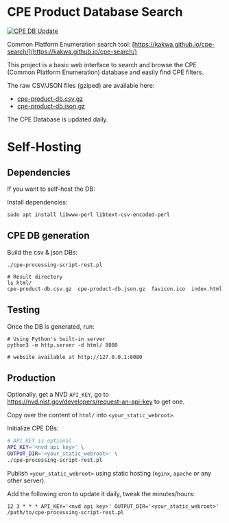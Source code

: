 # CPE Product Database Search

[![CPE DB Update](https://github.com/kakwa/cpe-search/actions/workflows/publish.yml/badge.svg)](https://github.com/kakwa/cpe-search/actions/workflows/publish.yml)


Common Platform Enumeration search tool: [https://kakwa.github.io/cpe-search/](https://kakwa.github.io/cpe-search/)

This project is a basic web interface to search and browse the CPE (Common Platform Enumeration) database and easily find CPE filters.

The raw CSV/JSON files (gziped) are available here:
* [cpe-product-db.csv.gz](https://kakwa.github.io/cpe-search/cpe-product-db.csv.gz)
* [cpe-product-db.json.gz](https://kakwa.github.io/cpe-search/cpe-product-db.json.gz)


The CPE Database is updated daily.

# Self-Hosting

## Dependencies

If you want to self-host the DB:

Install dependencies:
```
sudo apt install libwww-perl libtext-csv-encoded-perl
```

## CPE DB generation

Build the csv & json DBs:

```shell
./cpe-processing-script-rest.pl

# Result directory
ls html/ 
cpe-product-db.csv.gz  cpe-product-db.json.gz  favicon.ico  index.html
```

## Testing

Once the DB is generated, run:

```shell
# Using Python's built-in server
python3 -m http.server -d html/ 8080

# website available at http://127.0.0.1:8080
```

## Production

Optionally, get a NVD `API_KEY`, go to https://nvd.nist.gov/developers/request-an-api-key to get one.

Copy over the content of `html/` into `<your_static_webroot>`.

Initialize CPE DBs:

```bash
# API_KEY is optional
API_KEY='<nvd api key>' \
OUTPUT_DIR='<your_static_webroot>' \
./cpe-processing-script-rest.pl
```

Publish `<your_static_webroot>` using static hosting (`nginx`, `apache` or any other server).

Add the following cron to update it daily, tweak the minutes/hours:

```cron
12 3 * * * API_KEY='<nvd api key>' OUTPUT_DIR='<your_static_webroot>' /path/to/cpe-processing-script-rest.pl
```
